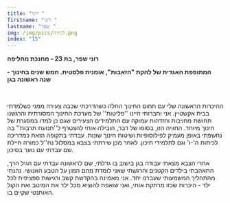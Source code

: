```yaml
---
title: "רוני "
firstname: "רוני "
lastname: "שפר "
img: /img/pics/‏‏לכידה.png
index: "15"
---
```


**רוני שפר, בת 23 - מחנכת מחליפה**

**המתופפת האגדית של להקת "הזאבות", אומנית פלסטית. חמש שנים בחינוך - שנה ראשונה בגן**

**<br/>**

ההיכרות הראשונה שלי עם תחום החינוך החלה כשהדרכתי שכבה צעירה ממני כשלמדתי בבית אקשטיין. אני וחברותי היינו ''פליטות'' של מערכת החינוך המסורתית והרגשנו תחושת מחויבות והזדהות עמוקה עם התלמידים הצעירים שגם כן למדו במסגרת של חינוך מיוחד. החוויה הזו, בסופו של דבר, הובילה אותי להצטרף ל''תנועת תרבות'' בה נחשפתי באופן מעמיק לפילוסופיות ושיטות חינוך שונות. עבדתי בתקופה הזאת כמדריכה לכיתות ה'-ו' וגם לתלמידי תיכון. לאחר מכן שירתתי בצבא במסלול נח''ל כמורה חיילת שם עבדתי עם נוער בסיכון.

אחרי הצבא מצאתי עבודה בגן בישוב בו גדלתי, שם לראשונה עבדתי עם הגיל הרך, התאהבתי בילדים הקטנים והרגשתי שאני לומדת מהם המון על הטבע האנושי. נהנתי מהתהליך המשמעותי שעברנו יחד. אני מאמינה בהקדשת קשב ורגישות ספציפית לכל ילד - היכרות שכזו מרתקת אותי, ואני שואפת להוציא מכל ילד את המיטב ואת הקול האותנטי שקיים בו.

